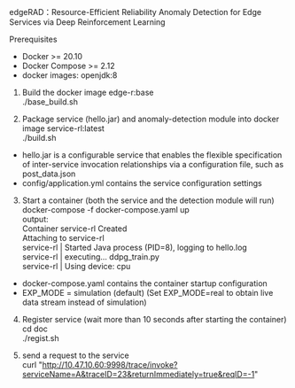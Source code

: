 edgeRAD：Resource-Efficient Reliability Anomaly Detection for Edge Services via Deep Reinforcement Learning

Prerequisites
* Docker >= 20.10  
* Docker Compose >= 2.12  
* docker images: openjdk:8

1. Build the docker image edge-r:base <br>
./base_build.sh

2. Package service (hello.jar) and anomaly-detection module into docker image service-rl:latest<br>
./build.sh

* hello.jar is a configurable service that enables the flexible specification of inter-service invocation relationships via a configuration file, such as post_data.json<br>
* config/application.yml contains the service configuration settings

3. Start a container (both the service and the detection module will run)<br>
docker-compose -f docker-compose.yaml up<br>
output:<br>
Container service-rl  Created<br>
Attaching to service-rl<br>
service-rl  | Started Java process (PID=8), logging to hello.log<br>
service-rl  | executing... ddpg_train.py<br>
service-rl  | Using device:  cpu<br>

* docker-compose.yaml contains the container startup configuration<br>
* EXP_MODE = simulation (default) (Set EXP_MODE=real to obtain live data stream instead of simulation)

4. Register service (wait more than 10 seconds after starting the container)<br>
cd doc<br>
./regist.sh

5. send a request to the service<br> 
curl "http://10.47.10.60:9998/trace/invoke?serviceName=A&traceID=23&returnImmediately=true&reqID=-1"




